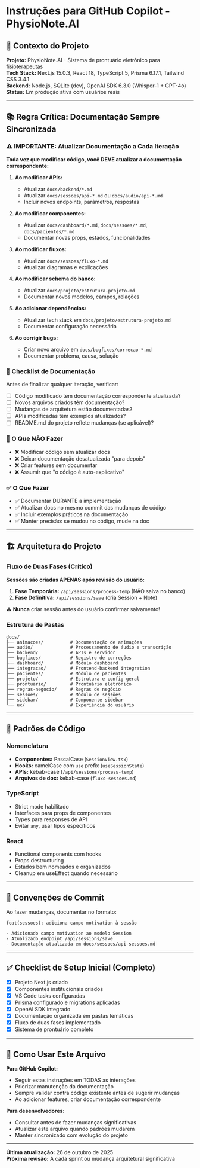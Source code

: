 # Instruções para GitHub Copilot - PhysioNote.AI

## 🎯 Contexto do Projeto

**Projeto:** PhysioNote.AI - Sistema de prontuário eletrônico para fisioterapeutas  
**Tech Stack:** Next.js 15.0.3, React 18, TypeScript 5, Prisma 6.17.1, Tailwind CSS 3.4.1  
**Backend:** Node.js, SQLite (dev), OpenAI SDK 6.3.0 (Whisper-1 + GPT-4o)  
**Status:** Em produção ativa com usuários reais

---

## 📚 Regra Crítica: Documentação Sempre Sincronizada

### ⚠️ IMPORTANTE: Atualizar Documentação a Cada Iteração

**Toda vez que modificar código, você DEVE atualizar a documentação correspondente:**

1. **Ao modificar APIs:**
   - Atualizar `docs/backend/*.md`
   - Atualizar `docs/sessoes/api-*.md` ou `docs/audio/api-*.md`
   - Incluir novos endpoints, parâmetros, respostas

2. **Ao modificar componentes:**
   - Atualizar `docs/dashboard/*.md`, `docs/sessoes/*.md`, `docs/pacientes/*.md`
   - Documentar novas props, estados, funcionalidades

3. **Ao modificar fluxos:**
   - Atualizar `docs/sessoes/fluxo-*.md`
   - Atualizar diagramas e explicações

4. **Ao modificar schema do banco:**
   - Atualizar `docs/projeto/estrutura-projeto.md`
   - Documentar novos modelos, campos, relações

5. **Ao adicionar dependências:**
   - Atualizar tech stack em `docs/projeto/estrutura-projeto.md`
   - Documentar configuração necessária

6. **Ao corrigir bugs:**
   - Criar novo arquivo em `docs/bugfixes/correcao-*.md`
   - Documentar problema, causa, solução

### 📝 Checklist de Documentação

Antes de finalizar qualquer iteração, verificar:

- [ ] Código modificado tem documentação correspondente atualizada?
- [ ] Novos arquivos criados têm documentação?
- [ ] Mudanças de arquitetura estão documentadas?
- [ ] APIs modificadas têm exemplos atualizados?
- [ ] README.md do projeto reflete mudanças (se aplicável)?

### 🚫 O Que NÃO Fazer

- ❌ Modificar código sem atualizar docs
- ❌ Deixar documentação desatualizada "para depois"
- ❌ Criar features sem documentar
- ❌ Assumir que "o código é auto-explicativo"

### ✅ O Que Fazer

- ✅ Documentar DURANTE a implementação
- ✅ Atualizar docs no mesmo commit das mudanças de código
- ✅ Incluir exemplos práticos na documentação
- ✅ Manter precisão: se mudou no código, mude na doc

---

## 🏗️ Arquitetura do Projeto

### Fluxo de Duas Fases (Crítico)

**Sessões são criadas APENAS após revisão do usuário:**

1. **Fase Temporária:** `/api/sessions/process-temp` (NÃO salva no banco)
2. **Fase Definitiva:** `/api/sessions/save` (cria Session + Note)

⚠️ **Nunca** criar sessão antes do usuário confirmar salvamento!

### Estrutura de Pastas

```
docs/
├── animacoes/          # Documentação de animações
├── audio/              # Processamento de áudio e transcrição
├── backend/            # APIs e servidor
├── bugfixes/           # Registro de correções
├── dashboard/          # Módulo dashboard
├── integracao/         # Frontend-backend integration
├── pacientes/          # Módulo de pacientes
├── projeto/            # Estrutura e config geral
├── prontuario/         # Prontuário eletrônico
├── regras-negocio/     # Regras de negócio
├── sessoes/            # Módulo de sessões
├── sidebar/            # Componente sidebar
└── ux/                 # Experiência do usuário
```

---

## 🎨 Padrões de Código

### Nomenclatura
- **Componentes:** PascalCase (`SessionView.tsx`)
- **Hooks:** camelCase com `use` prefix (`useSessionState`)
- **APIs:** kebab-case (`/api/sessions/process-temp`)
- **Arquivos de doc:** kebab-case (`fluxo-sessoes.md`)

### TypeScript
- Strict mode habilitado
- Interfaces para props de componentes
- Types para responses de API
- Evitar `any`, usar tipos específicos

### React
- Functional components com hooks
- Props destructuring
- Estados bem nomeados e organizados
- Cleanup em useEffect quando necessário

---

## 🔧 Convenções de Commit

Ao fazer mudanças, documentar no formato:

```
feat(sessoes): adiciona campo motivation à sessão

- Adicionado campo motivation ao modelo Session
- Atualizado endpoint /api/sessions/save
- Documentação atualizada em docs/sessoes/api-sessoes.md
```

---

## ✅ Checklist de Setup Inicial (Completo)

- [x] Projeto Next.js criado
- [x] Componentes institucionais criados
- [x] VS Code tasks configuradas
- [x] Prisma configurado e migrations aplicadas
- [x] OpenAI SDK integrado
- [x] Documentação organizada em pastas temáticas
- [x] Fluxo de duas fases implementado
- [x] Sistema de prontuário completo

---

## 🚀 Como Usar Este Arquivo

**Para GitHub Copilot:**
- Seguir estas instruções em TODAS as interações
- Priorizar manutenção da documentação
- Sempre validar contra código existente antes de sugerir mudanças
- Ao adicionar features, criar documentação correspondente

**Para desenvolvedores:**
- Consultar antes de fazer mudanças significativas
- Atualizar este arquivo quando padrões mudarem
- Manter sincronizado com evolução do projeto

---

**Última atualização:** 26 de outubro de 2025  
**Próxima revisão:** A cada sprint ou mudança arquitetural significativa